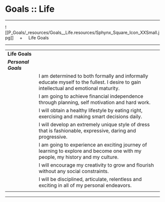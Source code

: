 # Goals :: Life

* * *

![[P_Goals/_resources/Goals__Life.resources/Sphynx_Square_Icon_XXSmall.jpg]]     +     Life Goals

* * *

|     |     |
| --- | --- |
| **Life Goals** |     |
| _**Personal Goals**_ |     |
|     | I am determined to both formally and informally educate myself to the fullest. I desire to gain intellectual and emotional maturity. |
|     | I am going to achieve financial independence through planning, self motivation and hard work. |
|     | I will obtain a healthy lifestyle by eating right, exercising and making smart decisions daily. |
|     | I will develop an extremely unique style of dress that is fashionable, expressive, daring and progressive. |
|     | I am going to experience an exciting journey of learning to explore and become one with my people, my history and my culture. |
|     | I will encourage my creativity to grow and flourish without any social constraints. |
|     | I will be disciplined, articulate, relentless and exciting in all of my personal endeavors. |
|     |     |

* * *
